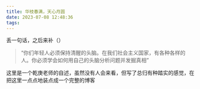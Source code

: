 ```yaml
---
title: 华枝春满，天心月圆
date: 2023-07-08 12:48:36
tags:
---
```

丢一句话，之后来补（）
<!--more-->
> “你们年轻人必须保持清醒的头脑。在我们社会主义国家，有各种各样的人。你必须学会如何用自己的头脑分析问题并发掘真相”
<p>这里是一个乾庚老师的自述，虽然没有人会来看，但写了总归有种踏实的感觉，在把这里一点点地装点成一个完整的博客<p>